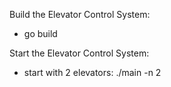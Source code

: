 Build the Elevator Control System:
  - go build

Start the Elevator Control System:
  - start with 2 elevators: ./main -n 2